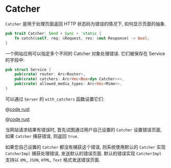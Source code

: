 # Catcher

```Catcher``` 是用于处理页面返回 HTTP 状态码为错误的情况下, 如何显示页面的抽象.

```rust
pub trait Catcher: Send + Sync + 'static {
    fn catch(&self, req: &Request, res: &mut Response) -> bool;
}
```

一个网站应用可以指定多个不同的 Catcher 对象处理错误. 它们被保存在 Service 的字段中:

```rust
pub struct Service {
    pub(crate) router: Arc<Router>,
    pub(crate) catchers: Arc<Vec<Box<dyn Catcher>>>,
    pub(crate) allowed_media_types: Arc<Vec<Mime>>,
}
```

可以通过 ```Server``` 的 ```with_catchers``` 函数设置它们:

<CodeGroup>
  <CodeGroupItem title="main.rs" active>

@[code rust](../../../codes/custom-error-page/src/main.rs)

  </CodeGroupItem>
  <CodeGroupItem title="Cargo.toml">

@[code rust](../../../codes/custom-error-page/Cargo.toml)

  </CodeGroupItem>
</CodeGroup>

当网站请求结果有错误时, 首先试图通过用户自己设置的 ```Catcher``` 设置错误页面, 如果 ```Catcher``` 捕获错误, 则返回 ```true```. 

如果您自己设置的 ```Catcher``` 都没有捕获这个错误, 则系统使用默认的 ```Catcher``` 实现 ```CatcherImpl``` 捕获处理错误, 发送默认的错误页面. 默认的错误实现 ```CatcherImpl``` 支持以 ```XML```, ```JSON```, ```HTML```, ```Text``` 格式发送错误页面.